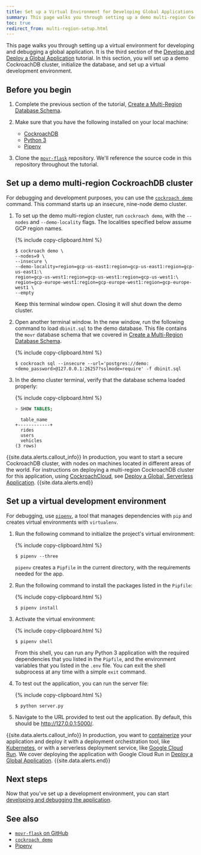 ```yaml
---
title: Set up a Virtual Environment for Developing Global Applications
summary: This page walks you through setting up a demo multi-region CockroachDB cluster, and a virtual development environment.
toc: true
redirect_from: multi-region-setup.html
---
```


This page walks you through setting up a virtual environment for developing and debugging a global application. It is the third section of the [Develop and Deploy a Global Application](movr-flask-overview.html) tutorial. In this section, you will set up a demo CockroachDB cluster, initialize the database, and set up a virtual development environment.

## Before you begin

1. Complete the previous section of the tutorial, [Create a Multi-Region Database Schema](movr-flask-database.html).

1. Make sure that you have the following installed on your local machine:
      - [CockroachDB](install-cockroachdb-mac.html)
      - [Python 3](https://www.python.org/downloads/)
      - [Pipenv](https://pipenv.readthedocs.io/en/latest/)

1. Clone the [`movr-flask`](https://github.com/cockroachlabs/movr-flask) repository. We'll reference the source code in this repository throughout the tutorial.

## Set up a demo multi-region CockroachDB cluster

For debugging and development purposes, you can use the [`cockroach demo`](cockroach-demo.html) command. This command starts up an insecure, nine-node demo cluster.

1. To set up the demo multi-region cluster, run `cockroach demo`, with the `--nodes` and `--demo-locality` flags. The localities specified below assume GCP region names.

    {% include copy-clipboard.html %}
    ~~~ shell
    $ cockroach demo \
    --nodes=9 \
    --insecure \
    --demo-locality=region=gcp-us-east1:region=gcp-us-east1:region=gcp-us-east1:\
    region=gcp-us-west1:region=gcp-us-west1:region=gcp-us-west1:\
    region=gcp-europe-west1:region=gcp-europe-west1:region=gcp-europe-west1 \
    --empty
    ~~~

    Keep this terminal window open. Closing it will shut down the demo cluster.

1. Open another terminal window. In the new window, run the following command to load `dbinit.sql` to the demo database. This file contains the `movr` database schema that we covered in [Create a Multi-Region Database Schema](movr-flask-database.html).

    {% include copy-clipboard.html %}
    ~~~ shell
    $ cockroach sql --insecure --url='postgres://demo:<demo_password>@127.0.0.1:26257?sslmode=require' -f dbinit.sql
    ~~~


1. In the demo cluster terminal, verify that the database schema loaded properly:

    {% include copy-clipboard.html %}
    ~~~ sql
    > SHOW TABLES;
    ~~~

    ~~~
      table_name
    +------------+
      rides
      users
      vehicles
    (3 rows)
    ~~~

{{site.data.alerts.callout_info}}
In production, you want to start a secure CockroachDB cluster, with nodes on machines located in different areas of the world. For instructions on deploying a multi-region CockroachDB cluster for this application, using [CockroachCloud](https://www.cockroachlabs.com/product/cockroachcloud/), see [Deploy a Global, Serverless Application](movr-flask-deployment.html).
{{site.data.alerts.end}}


## Set up a virtual development environment

For debugging, use [`pipenv`](https://docs.pipenv.org/), a tool that manages dependencies with `pip` and creates virtual environments with `virtualenv`.

1. Run the following command to initialize the project's virtual environment:

    {% include copy-clipboard.html %}
    ~~~ shell
    $ pipenv --three
    ~~~

    `pipenv` creates a `Pipfile` in the current directory, with the requirements needed for the app.

1. Run the following command to install the packages listed in the `Pipfile`:

    {% include copy-clipboard.html %}
    ~~~ shell
    $ pipenv install
    ~~~

1. Activate the virtual environment:

    {% include copy-clipboard.html %}
    ~~~ shell
    $ pipenv shell
    ~~~

    From this shell, you can run any Python 3 application with the required dependencies that you listed in the `Pipfile`, and the environment variables that you listed in the `.env` file. You can exit the shell subprocess at any time with a simple `exit` command.

1. To test out the application, you can run the server file:

    {% include copy-clipboard.html %}
    ~~~ shell
    $ python server.py
    ~~~

1. Navigate to the URL provided to test out the application. By default, this should be http://127.0.0.1:5000/.

{{site.data.alerts.callout_info}}
In production, you want to [containerize](https://www.docker.com/resources/what-container) your application and deploy it with a deployment orchestration tool, like [Kubernetes](https://kubernetes.io/), or with a serverless deployment service, like [Google Cloud Run](https://cloud.google.com/run). We cover deploying the application with Google Cloud Run in [Deploy a Global Application](movr-flask-deployment.html).
{{site.data.alerts.end}}

## Next steps

Now that you've set up a development environment, you can start [developing and debugging the application](movr-flask-application.html).

## See also

- [`movr-flask` on GitHub](https://github.com/cockroachlabs/movr-flask)
- [`cockroach demo`](cockroach-demo.html)
- [Pipenv](https://pipenv.readthedocs.io/en/latest/)
